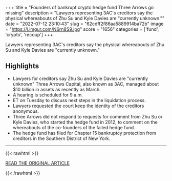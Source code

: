 +++
title = "Founders of bankrupt crypto hedge fund Three Arrows go missing"
description = "Lawyers representing 3AC's creditors say the physical whereabouts of Zhu Su and Kyle Davies are \"currently unknown.\""
date = "2022-07-12 23:10:43"
slug = "62cdff2f86aa5889914ba72b"
image = "https://i.imgur.com/N6rn8S9.jpg"
score = "1656"
categories = ['fund', 'crypto', 'recoup']
+++

Lawyers representing 3AC's creditors say the physical whereabouts of Zhu Su and Kyle Davies are \"currently unknown.\"

## Highlights

- Lawyers for creditors say Zhu Su and Kyle Davies are "currently unknown" Three Arrows Capital, also known as 3AC, managed about $10 billion in assets as recently as March.
- A hearing is scheduled for 9 a.m.
- ET on Tuesday to discuss next steps in the liquidation process.
- Lawyers requested the court keep the identity of the creditors anonymous.
- Three Arrows did not respond to requests for comment from Zhu Su or Kyle Davies, who started the hedge fund in 2012, to comment on the whereabouts of the co-founders of the failed hedge fund.
- The hedge fund has filed for Chapter 15 bankruptcy protection from creditors in the Southern District of New York.

---

{{< rawhtml >}}
  <p class="article-category">
    <a target="_blank" href="https://www.cnbc.com/2022/07/12/founders-of-bankrupt-crypto-hedge-fund-three-arrows-go-missing.html">READ THE ORIGINAL ARTICLE</a>
  </p>
{{< /rawhtml >}}

